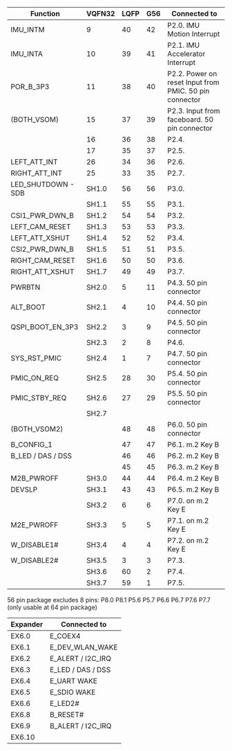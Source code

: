 | Function          | VQFN32 | LQFP | G56 | Connected to             |
|-------------------|--------|------|-----|--------------------------|
| IMU_INTM          | 9      | 40   | 42  | P2.0. IMU Motion Interrupt   |
| IMU_INTA          | 10     | 39   | 41  | P2.1. IMU Accelerator Interrupt   | 
| POR_B_3P3         | 11     | 38   | 40  | P2.2. Power on reset Input from PMIC. 50 pin connector             |
| (BOTH_VSOM)       | 15     | 37   | 39  | P2.3. Input from faceboard. 50 pin connector    | 
|                   | 16     | 36   | 38  | P2.4.       |
|                   | 17     | 35   | 37  | P2.5.    |
| LEFT_ATT_INT      | 26     | 34   | 36  | P2.6.   |
| RIGHT_ATT_INT     | 25     | 33   | 35  | P2.7.    |
| LED_SHUTDOWN - SDB| SH1.0  | 56   | 56  | P3.0.   |
|                   | SH1.1  | 55   | 55  | P3.1.   |
| CSI1_PWR_DWN_B    | SH1.2  | 54   | 54  | P3.2.    |
| LEFT_CAM_RESET    | SH1.3  | 53   | 53  | P3.3.   |
| LEFT_ATT_XSHUT    | SH1.4  | 52   | 52  | P3.4.     |
| CSI2_PWR_DWN_B    | SH1.5  | 51   | 51  | P3.5.     |
| RIGHT_CAM_RESET   | SH1.6  | 50   | 50  | P3.6.      |
| RIGHT_ATT_XSHUT   | SH1.7  | 49   | 49  | P3.7.     |
| PWRBTN            | SH2.0  | 5     | 11  | P4.3. 50 pin connector    |
| ALT_BOOT          | SH2.1  | 4     | 10  | P4.4. 50 pin connector    |
| QSPI_BOOT_EN_3P3  | SH2.2  | 3     | 9   | P4.5. 50 pin connector    |
|                   | SH2.3  | 2     | 8   | P4.6.   |
| SYS_RST_PMIC      | SH2.4  | 1     | 7   | P4.7. 50 pin connector   |
| PMIC_ON_REQ       | SH2.5  | 28    | 30  | P5.4. 50 pin connector  |
| PMIC_STBY_REQ     | SH2.6  | 27    | 29  | P5.5. 50 pin connector  |
|                   | SH2.7  |       |     |                 |        
| (BOTH_VSOM2)      |        | 48    | 48  | P6.0. 50 pin connector |
| B_CONFIG_1        |        | 47    | 47  | P6.1. m.2 Key B  |
| B_LED / DAS / DSS |        | 46    | 46  | P6.2. m.2 Key B  |
|             |        | 45    | 45  | P6.3. m.2 Key B  |
| M2B_PWROFF        | SH3.0  | 44    | 44  | P6.4. m.2 Key B   |
| DEVSLP            | SH3.1  | 43    | 43  | P6.5. m.2 Key B   |
|                   | SH3.2  | 6     | 6   | P7.0. on m.2 Key E   |
| M2E_PWROFF        | SH3.3  | 5     | 5   | P7.1. on m.2 Key E   |
| W_DISABLE1#       | SH3.4  | 4     | 4   | P7.2. on m.2 Key E   |
| W_DISABLE2#       | SH3.5  | 3     | 3   | P7.3.     | 
|                   | SH3.6  | 60    | 2   | P7.4.    |
|                   | SH3.7  | 59    | 1   | P7.5.     |

56 pin package excludes 8 pins: P8.0 P8.1 P5.6 P5.7 P6.6 P6.7 P7.6 P7.7 (only usable at 64 pin package)


| Expander  | Connected to    |
|-----------|-----------------|
| EX6.0     | E_COEX4 |
| EX6.1     | E_DEV_WLAN_WAKE      |
| EX6.2     | E_ALERT / I2C_IRQ    |
| EX6.3     | E_LED / DAS / DSS  |
| EX6.4     | E_UART WAKE                |
| EX6.5     | E_SDIO WAKE                |
| EX6.6     | E_LED2#                |
| EX6.8     | B_RESET#      |
| EX6.9     | B_ALERT / I2C_IRQ    |
| EX6.10    |                 |
